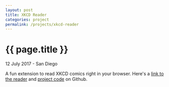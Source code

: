 ```yaml
---
layout: post
title: XKCD Reader
categories: project
permalink: /projects/xkcd-reader
---
```


{{ page.title }}
================

<p class="meta">12 July 2017 - San Diego</p>
A fun extension to read XKCD comics right in your browser. Here's a <a href="https://chrome.google.com/webstore/detail/xkcd-reader/domkhniphkbfickmhkjkfachkcjejhee" target="_blank">link to the reader</a> and <a href="https://github.com/piyushdubey/xkcd-chrome-extension" target="_blank">project code</a> on Github.

